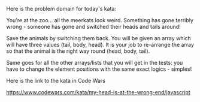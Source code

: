 

Here is the problem domain for today's kata:

  You're at the zoo... all the meerkats look weird. Something has gone terribly wrong - someone has gone and switched their heads and tails around!

  Save the animals by switching them back. You will be given an array which will have three values (tail, body, head). It is your job to re-arrange the array so that the animal is the right way round (head, body, tail).

  Same goes for all the other arrays/lists that you will get in the tests: you have to change the element positions with the same exact logics - simples!

Here is the link to the kata in Code Wars

  https://www.codewars.com/kata/my-head-is-at-the-wrong-end/javascript
